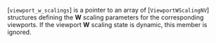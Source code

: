 [`viewport_w_scalings`] is a pointer to an array of
[`ViewportWScalingNV`] structures defining the  **W**  scaling
parameters for the corresponding viewports.
If the viewport  **W**  scaling state is dynamic, this member is ignored.